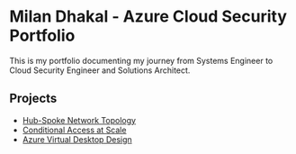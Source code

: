 # Milan Dhakal - Azure Cloud Security Portfolio

This is my portfolio documenting my journey from Systems Engineer 
to Cloud Security Engineer and Solutions Architect.

## Projects
- [Hub-Spoke Network Topology](Projects/Hub-Spoke-Network.md)
- [Conditional Access at Scale](Projects/Conditional-Access.md)
- [Azure Virtual Desktop Design](Projects/AVD-Design.md)
